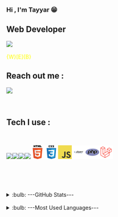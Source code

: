 ### Hi , I'm Tayyar :grin:
## Web Developer

<img src="https://camo.githubusercontent.com/2bb027226280084c5edab512b6817ac84989a3f5113a088b77ee23a986bcb50f/68747470733a2f2f632e74656e6f722e636f6d2f703749677753313756307341414141432f72746a2d7269636b2d616e642d6d6f7274792e676966">

<FONT color = "yellow">{W}[E]{B}</FONT>

## Reach out me :

[<img src="https://encrypted-tbn0.gstatic.com/images?q=tbn:ANd9GcTC0jHtU-E9YqAeC-9QrRSHWgCEeuezJYS0BQ&usqp=CAU" height=31 />][Linkeden]

<br />

## Tech I use :
<br />

<img src="https://uxwing.com/wp-content/themes/uxwing/download/brands-and-social-media/c-sharp-programming-language-icon.png" height="36"><img src="https://w7.pngwing.com/pngs/636/405/png-transparent-net-core-thumbnail.png" height="36"><img src="https://codeopinion.com/wp-content/uploads/2017/10/Bitmap-MEDIUM_Entity-Framework-Core-Logo_2colors_Square_Boxed_RGB.png" height="36"><img src="https://e7.pngegg.com/pngimages/1/866/png-clipart-microsoft-sql-server-sql-server-management-studio-computer-servers-microsoft-angle-text-thumbnail.png" height="36"><img src="https://raw.githubusercontent.com/github/explore/80688e429a7d4ef2fca1e82350fe8e3517d3494d/topics/html/html.png?size=48" height="36"><img src="https://raw.githubusercontent.com/github/explore/80688e429a7d4ef2fca1e82350fe8e3517d3494d/topics/css/css.png?size=48" height="36"><img src="https://raw.githubusercontent.com/github/explore/80688e429a7d4ef2fca1e82350fe8e3517d3494d/topics/javascript/javascript.png?size=48" height="36"><img src="https://raw.githubusercontent.com/github/explore/80688e429a7d4ef2fca1e82350fe8e3517d3494d/topics/jquery/jquery.png?size=48" height="36"><img
src="https://raw.githubusercontent.com/github/explore/80688e429a7d4ef2fca1e82350fe8e3517d3494d/topics/php/php.png?size=48" height="36"><img
src="https://raw.githubusercontent.com/github/explore/80688e429a7d4ef2fca1e82350fe8e3517d3494d/topics/laravel/laravel.png?size=48" height="36">

<br />
<br />
<br />
<br />

<details>
<summary> :bulb: ---GitHub Stats---</summary>
<img src="https://github-readme-stats.vercel.app/api?username=TayyarQarayev&theme=tokyonight">
</details>

<br />

<details>
<summary> :bulb: ---Most Used Languages---</summary>
<img src="https://github-readme-stats.vercel.app/api/top-langs/?username=TayyarQarayev&hide_progress=true">
</details>



[Linkeden]:https://www.linkedin.com/in/t%C9%99yyar-qarayev-975b17236?utm_source=share&utm_campaign=share_via&utm_content=profile&utm_medium=android_app
